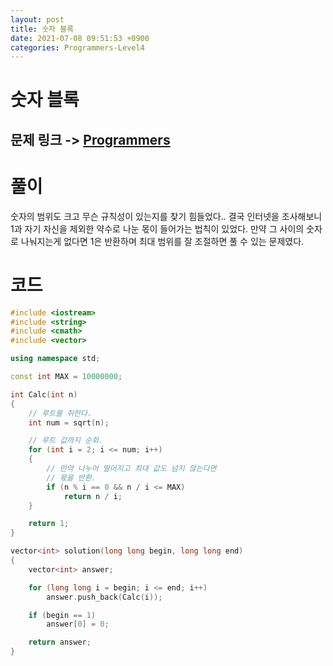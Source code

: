 ```yaml
---
layout: post
title: 숫자 블록
date: 2021-07-08 09:51:53 +0900
categories: Programmers-Level4
---
```


# 숫자 블록
## 문제 링크 -> [Programmers](https://programmers.co.kr/learn/courses/30/lessons/12923)

# 풀이
숫자의 범위도 크고 무슨 규칙성이 있는지를 찾기 힘들었다.. 결국 인터넷을 조사해보니 1과 자기 자신을 제외한 약수로 나눈 몫이 들어가는 법칙이 있었다. 만약 그 사이의 숫자로 나눠지는게 없다면 1은 반환하며 최대 범위를 잘 조절하면 풀 수 있는 문제였다.

# 코드
```C++
#include <iostream>
#include <string>
#include <cmath>
#include <vector>

using namespace std;

const int MAX = 10000000;

int Calc(int n)
{
    // 루트를 취한다.
    int num = sqrt(n);

    // 루트 값까지 순회.
    for (int i = 2; i <= num; i++)
    {
        // 만약 나누어 떨어지고 최대 값도 넘지 않는다면
        // 몫을 반환.
        if (n % i == 0 && n / i <= MAX)
            return n / i;
    }

    return 1;
}

vector<int> solution(long long begin, long long end) 
{
    vector<int> answer;

    for (long long i = begin; i <= end; i++)
        answer.push_back(Calc(i));

    if (begin == 1)
        answer[0] = 0;

    return answer;
}
```